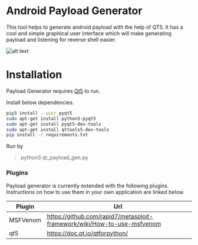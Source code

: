 # Android Payload Generator

This tool helps to generate android payload with the help of QT5. It has a cool and simple graphical user interface which will make generating payload and listening for reverse shell easier.

![alt text](https://user-images.githubusercontent.com/14030703/82488946-e18afe80-9af1-11ea-9792-4b4a0e0aef03.png)

# Installation

Payload Generator requires [Qt5](https://doc.qt.io/qtforpython/) to run.

Install below dependencies.

```sh
pip3 install --user pyqt5  
sudo apt-get install python3-pyqt5  
sudo apt-get install pyqt5-dev-tools
sudo apt-get install qttools5-dev-tools
pip install -r requirements.txt
```

Run by

> python3 qt_payload_gen.py

### Plugins

Payload generator is currently extended with the following plugins. Instructions on how to use them in your own application are linked below.

| Plugin | Url |
| ------ | ------ |
| MSFVenom | https://github.com/rapid7/metasploit-framework/wiki/How-to-use-msfvenom |
| qt5 | https://doc.qt.io/qtforpython/ |

